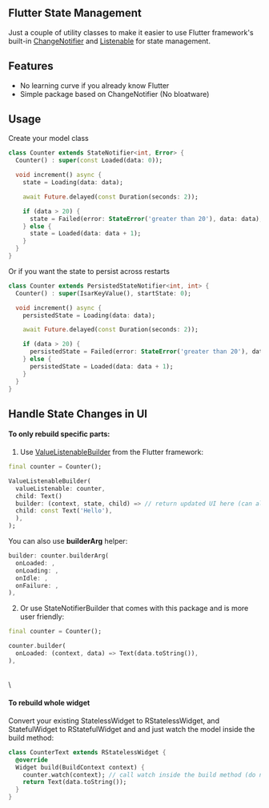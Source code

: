 ## Flutter State Management
Just a couple of utility classes to make it easier to use Flutter framework's built-in 
[ChangeNotifier](https://api.flutter.dev/flutter/foundation/ChangeNotifier-class.html) 
and [Listenable](https://api.flutter.dev/flutter/foundation/Listenable-class.html) for state management.

## Features
- No learning curve if you already know Flutter
- Simple package based on ChangeNotifier (No bloatware)


## Usage

Create your model class
```dart
class Counter extends StateNotifier<int, Error> {
  Counter() : super(const Loaded(data: 0));

  void increment() async {
    state = Loading(data: data);

    await Future.delayed(const Duration(seconds: 2));

    if (data > 20) {
      state = Failed(error: StateError('greater than 20'), data: data);
    } else {
      state = Loaded(data: data + 1);
    }
  }
}
```

Or if you want the state to persist across restarts
```dart
class Counter extends PersistedStateNotifier<int, int> {
  Counter() : super(IsarKeyValue(), startState: 0);

  void increment() async {
    persistedState = Loading(data: data);

    await Future.delayed(const Duration(seconds: 2));

    if (data > 20) {
      persistedState = Failed(error: StateError('greater than 20'), data: data);
    } else {
      persistedState = Loaded(data: data + 1);
    }
  }
}
```

## Handle State Changes in UI
#### To only rebuild specific parts:
1. Use [ValueListenableBuilder](https://api.flutter.dev/flutter/widgets/ValueListenableBuilder-class.html) from the Flutter framework:
```dart
final counter = Counter();

ValueListenableBuilder(
  valueListenable: counter,
  child: Text()
  builder: (context, state, child) => // return updated UI here (can also use counter.builderArg here)
  child: const Text('Hello'),
  ),
);
```
You can also use **builderArg** helper:
```dart
builder: counter.builderArg(
  onLoaded: ,
  onLoading: ,
  onIdle: ,
  onFailure: ,
),
```

2. Or use StateNotifierBuilder that comes with this package and is more user friendly:
```dart
final counter = Counter();

counter.builder(
  onLoaded: (context, data) => Text(data.toString()),
),
```

\
\

#### To rebuild whole widget
Convert your existing StatelessWidget to RStatelessWidget, and StatefulWidget to RStatefulWidget 
and and just watch the model inside the build method:
```dart
class CounterText extends RStatelessWidget {
  @override
  Widget build(BuildContext context) {
    counter.watch(context); // call watch inside the build method (do not use any if) 
    return Text(data.toString());
  }
}
```
